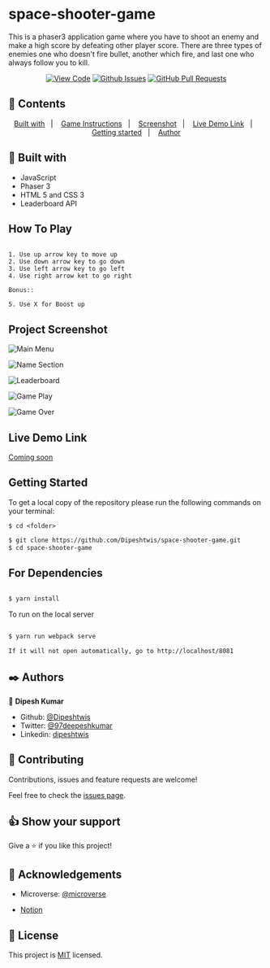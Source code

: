 # space-shooter-game

This is a phaser3 application game where you have to shoot an enemy and make a high score by defeating other player score. There are three types of enemies one who doesn't fire bullet, another which fire, and last one who always follow you to kill.

<div align="center">

[![View Code](https://img.shields.io/badge/View%20-Code-green)](https://github.com/Dipeshtwis/space-shooter-game/JS-to-do-list)
[![Github Issues](https://img.shields.io/badge/GitHub-Issues-orange)](https://github.com/Dipeshtwis/space-shooter-game/issues)
[![GitHub Pull Requests](https://img.shields.io/badge/GitHub-Pull%20Requests-blue)](https://github.com/Dipeshtwis/space-shooter-game/pulls)

</div>

## 📝 Contents

<p align="center">
<a href="#with">Built with</a>&nbsp;&nbsp;&nbsp;|&nbsp;&nbsp;&nbsp;
<a href="#play">Game Instructions</a>&nbsp;&nbsp;&nbsp;|&nbsp;&nbsp;&nbsp;
<a href="#sc">Screenshot</a>&nbsp;&nbsp;&nbsp;|&nbsp;&nbsp;&nbsp;
<a href="#ll">Live Demo Link</a>&nbsp;&nbsp;&nbsp;|&nbsp;&nbsp;&nbsp;
<a href="#gs">Getting started</a>&nbsp;&nbsp;&nbsp;|&nbsp;&nbsp;&nbsp;
<a href="#author">Author</a>
</p>

## 🔧 Built with<a name = "with"></a>

- JavaScript
- Phaser 3
- HTML 5 and CSS 3
- Leaderboard API

## How To Play<a name = "play"></a>

```

1. Use up arrow key to move up
2. Use down arrow key to go down
3. Use left arrow key to go left
4. Use right arrow ket to go right

Bonus::

5. Use X for Boost up
```


## Project Screenshot <a name = "sc"></a>

![Main Menu](src/assets/img/menu.png)

![Name Section](src/assets/img/name.png)

![Leaderboard](src/assets/img/board.png)

![Game Play](src/assets/img/play.png)

![Game Over](src/assets/img/over.png)


## Live Demo Link <a name = "ll"></a>

[Coming soon]()


## Getting Started <a name = "gs"></a>

To get a local copy of the repository please run the following commands on your terminal:

```
$ cd <folder>
```

~~~bash
$ git clone https://github.com/Dipeshtwis/space-shooter-game.git
$ cd space-shooter-game

~~~

## For Dependencies

~~~bash

$ yarn install

~~~

To run on the local server

~~~bash

$ yarn run webpack serve

If it will not open automatically, go to http://localhost/8081
~~~


## ✒️  Authors <a name = "author"></a>


👤 **Dipesh Kumar**

- Github: [@Dipeshtwis](https://github.com/Dipeshtwis)
- Twitter: [@97deepeshkumar](https://twitter.com/97deepeshkumar)
- Linkedin: [dipeshtwis](https://www.linkedin.com/in/dipeshtwis/)



## 🤝 Contributing

Contributions, issues and feature requests are welcome!

Feel free to check the [issues page](https://github.com/Dipeshtwis/space-shooter-game/issues).


## 👍 Show your support

Give a ⭐️ if you like this project!

## :clap: Acknowledgements

- Microverse: [@microverse](https://www.microverse.org/)

- [Notion](https://www.notion.so/Shooter-game-203e819041c7486bb36f9e65faecba27)

## 📝 License

This project is [MIT](./LICENSE) licensed.